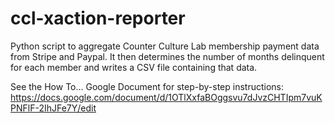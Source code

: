 # ccl-xaction-reporter
Python script to aggregate Counter Culture Lab membership payment data from Stripe and Paypal. It then determines the number of months delinquent for each member and writes a CSV file containing that data.

See the How To... Google Document for step-by-step instructions:
https://docs.google.com/document/d/1OTlXxfaBOggsvu7dJvzCHTIpm7vuKPNFlF-2IhJFe7Y/edit
